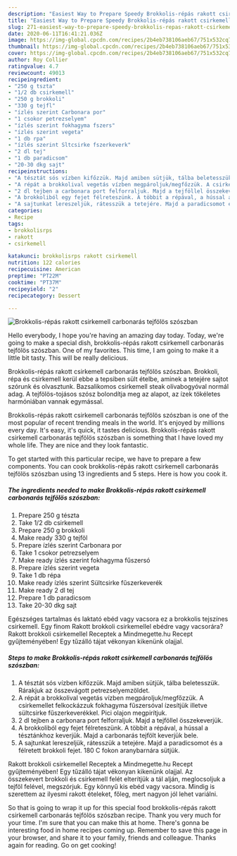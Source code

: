 ```yaml
---
description: "Easiest Way to Prepare Speedy Brokkolis-répás rakott csirkemell carbonarás tejfölös szószban"
title: "Easiest Way to Prepare Speedy Brokkolis-répás rakott csirkemell carbonarás tejfölös szószban"
slug: 271-easiest-way-to-prepare-speedy-brokkolis-repas-rakott-csirkemell-carbonaras-tejfolos-szoszban
date: 2020-06-11T16:41:21.036Z
image: https://img-global.cpcdn.com/recipes/2b4eb738106aeb67/751x532cq70/brokkolis-repas-rakott-csirkemell-carbonaras-tejfolos-szoszban-recept-foto.jpg
thumbnail: https://img-global.cpcdn.com/recipes/2b4eb738106aeb67/751x532cq70/brokkolis-repas-rakott-csirkemell-carbonaras-tejfolos-szoszban-recept-foto.jpg
cover: https://img-global.cpcdn.com/recipes/2b4eb738106aeb67/751x532cq70/brokkolis-repas-rakott-csirkemell-carbonaras-tejfolos-szoszban-recept-foto.jpg
author: Roy Collier
ratingvalue: 4.7
reviewcount: 49013
recipeingredient:
- "250 g tszta"
- "1/2 db csirkemell"
- "250 g brokkoli"
- "330 g tejfl"
- "ízlés szerint Carbonara por"
- "1 csokor petrezselyem"
- "ízlés szerint fokhagyma fszers"
- "ízlés szerint vegeta"
- "1 db rpa"
- "ízlés szerint Sltcsirke fszerkeverk"
- "2 dl tej"
- "1 db paradicsom"
- "20-30 dkg sajt"
recipeinstructions:
- "A tésztát sós vízben kifőzzük. Majd amiben sütjük, tálba beletesszük. Rárakjuk az összevágott petrezselyemzöldet."
- "A répát a brokkolival vegetás vízben megpároljuk/megfőzzük. A csirkemellet felkockázzuk fokhagyma fűszersóval ízesítjük illetve sültcsirke fűszerkeverékkel. Pici olajon megpirítjuk."
- "2 dl tejben a carbonara port felforraljuk. Majd a tejföllel összekeverjük."
- "A brokkoliból egy fejet félreteszünk. A többit a répával, a hússal a tésztánkhoz keverjük. Majd a carbonarás tejfölt keverjük bele."
- "A sajtunkat lereszeljük, rátesszük a tetejére. Majd a paradicsomot és a félretett brokkoli fejet. 180 C fokon aranybarnára sütjük."
categories:
- Recipe
tags:
- brokkolisrps
- rakott
- csirkemell

katakunci: brokkolisrps rakott csirkemell 
nutrition: 122 calories
recipecuisine: American
preptime: "PT22M"
cooktime: "PT37M"
recipeyield: "2"
recipecategory: Dessert

---
```



![Brokkolis-répás rakott csirkemell carbonarás tejfölös szószban](https://img-global.cpcdn.com/recipes/2b4eb738106aeb67/751x532cq70/brokkolis-repas-rakott-csirkemell-carbonaras-tejfolos-szoszban-recept-foto.jpg)

Hello everybody, I hope you're having an amazing day today. Today, we're going to make a special dish, brokkolis-répás rakott csirkemell carbonarás tejfölös szószban. One of my favorites. This time, I am going to make it a little bit tasty. This will be really delicious.

Brokkolis-répás rakott csirkemell carbonarás tejfölös szószban. Brokkoli, répa és csirkemell kerül ebbe a tepsiben sült ételbe, aminek a tetejére sajtot szórunk és olvasztunk. Bazsalikomos csirkemell steak olívabogyóval normál adag. A tejfölös-tojásos szósz bolondítja meg az alapot, az ízek tökéletes harmóniában vannak egymással.

Brokkolis-répás rakott csirkemell carbonarás tejfölös szószban is one of the most popular of recent trending meals in the world. It's enjoyed by millions every day. It's easy, it's quick, it tastes delicious. Brokkolis-répás rakott csirkemell carbonarás tejfölös szószban is something that I have loved my whole life. They are nice and they look fantastic.


To get started with this particular recipe, we have to prepare a few components. You can cook brokkolis-répás rakott csirkemell carbonarás tejfölös szószban using 13 ingredients and 5 steps. Here is how you cook it.

<!--inarticleads1-->

##### The ingredients needed to make Brokkolis-répás rakott csirkemell carbonarás tejfölös szószban:

1. Prepare 250 g tészta
1. Take 1/2 db csirkemell
1. Prepare 250 g brokkoli
1. Make ready 330 g tejföl
1. Prepare ízlés szerint Carbonara por
1. Take 1 csokor petrezselyem
1. Make ready ízlés szerint fokhagyma fűszersó
1. Prepare ízlés szerint vegeta
1. Take 1 db répa
1. Make ready ízlés szerint Sültcsirke fűszerkeverék
1. Make ready 2 dl tej
1. Prepare 1 db paradicsom
1. Take 20-30 dkg sajt


Egészséges tartalmas és laktató ebéd vagy vacsora ez a brokkolis tejszínes csirkemell. Egy finom Rakott brokkoli csirkemellel ebédre vagy vacsorára? Rakott brokkoli csirkemellel Receptek a Mindmegette.hu Recept gyűjteményében! Egy tűzálló tájat vékonyan kikenünk olajjal. 

<!--inarticleads2-->

##### Steps to make Brokkolis-répás rakott csirkemell carbonarás tejfölös szószban:

1. A tésztát sós vízben kifőzzük. Majd amiben sütjük, tálba beletesszük. Rárakjuk az összevágott petrezselyemzöldet.
1. A répát a brokkolival vegetás vízben megpároljuk/megfőzzük. A csirkemellet felkockázzuk fokhagyma fűszersóval ízesítjük illetve sültcsirke fűszerkeverékkel. Pici olajon megpirítjuk.
1. 2 dl tejben a carbonara port felforraljuk. Majd a tejföllel összekeverjük.
1. A brokkoliból egy fejet félreteszünk. A többit a répával, a hússal a tésztánkhoz keverjük. Majd a carbonarás tejfölt keverjük bele.
1. A sajtunkat lereszeljük, rátesszük a tetejére. Majd a paradicsomot és a félretett brokkoli fejet. 180 C fokon aranybarnára sütjük.


Rakott brokkoli csirkemellel Receptek a Mindmegette.hu Recept gyűjteményében! Egy tűzálló tájat vékonyan kikenünk olajjal. Az összekevert brokkoli és csirkemell felét elterítjük a tál alján, meglocsoljuk a tejföl felével, megszórjuk. Egy könnyű kis ebéd vagy vacsora. Mindig is szerettem az ilyesmi rakott ételeket, főleg, mert nagyon jól lehet variálni. 

So that is going to wrap it up for this special food brokkolis-répás rakott csirkemell carbonarás tejfölös szószban recipe. Thank you very much for your time. I'm sure that you can make this at home. There's gonna be interesting food in home recipes coming up. Remember to save this page in your browser, and share it to your family, friends and colleague. Thanks again for reading. Go on get cooking!
